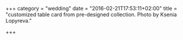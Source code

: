 +++
category = "wedding"
date = "2016-02-21T17:53:11+02:00"
title = "customized table card from pre-designed collection. Photo by Ksenia Lopyreva."

+++
